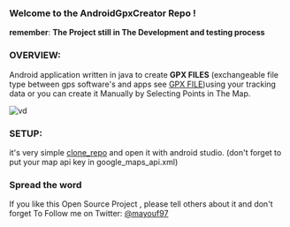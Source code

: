 ### Welcome to the AndroidGpxCreator Repo !

 **remember**: 
**The Project still in The Development and testing process**

### OVERVIEW:
Android application written in java to create **GPX FILES** (exchangeable file type between gps software's and apps see [GPX FILE](https://en.wikipedia.org/wiki/GPS_Exchange_Format))using your tracking data or you can create it Manually by Selecting Points in The Map.

![vd](https://pbs.twimg.com/media/DgPvkl_W4AIJzaT.jpg)

### SETUP: 
it's very simple [clone_repo](https://codeload.github.com/Mayouf97/AndroidGpxCreator/zip/master)  and open it with android studio. (don't forget to put your map api key in google_maps_api.xml)

### Spread the word
If you like this Open Source Project , please tell others about it and 
don't forget To Follow me on Twitter: [@mayouf97](https://twitter.com/Mayouf97 )
